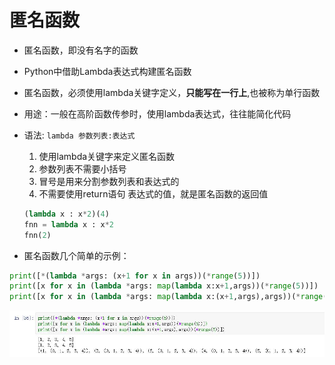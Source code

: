 # 匿名函数

* 匿名函数，即没有名字的函数
* Python中借助Lambda表达式构建匿名函数
* 匿名函数，必须使用lambda关键字定义，**只能写在一行上**,也被称为单行函数
* 用途：一般在高阶函数传参时，使用lambda表达式，往往能简化代码
* 语法: `lambda 参数列表:表达式`
    1. 使用lambda关键字来定义匿名函数
    2. 参数列表不需要小括号
    3. 冒号是用来分割参数列表和表达式的
    4. 不需要使用return语句 表达式的值，就是匿名函数的返回值

    ````python
    (lambda x : x*2)(4)
    fnn = lambda x : x*2
    fnn(2)
    ````  

* 匿名函数几个简单的示例：

````python
print([*(lambda *args: (x+1 for x in args))(*range(5))])
print([x for x in (lambda *args: map(lambda x:x+1,args))(*range(5))])
print([x for x in (lambda *args: map(lambda x:(x+1,args),args))(*range(5))])
````  

![lambda001](https://raw.githubusercontent.com/1263351411/xdd.github.io/master/img/lambda001.jpg)
